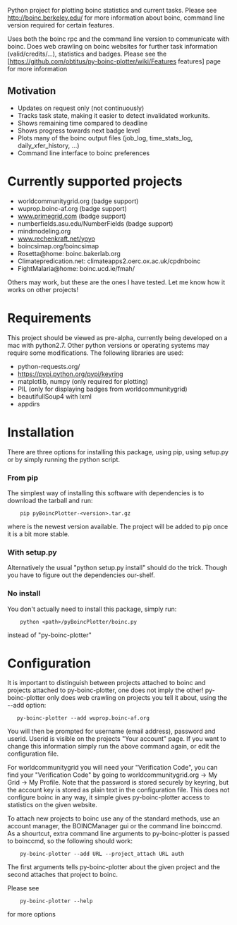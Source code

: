 Python project for plotting boinc statistics and current tasks. Please see http://boinc.berkeley.edu/ for more information about boinc, command line version required for certain features.

Uses both the boinc rpc and the command line version to communicate with boinc. Does web crawling on boinc websites for further task information (valid/credits/...), statistics and badges. Please see the [https://github.com/obtitus/py-boinc-plotter/wiki/Features features] page for more information

## Motivation ##
  * Updates on request only (not continuously)
  * Tracks task state, making it easier to detect invalidated workunits.
  * Shows remaining time compared to deadline
  * Shows progress towards next badge level
  * Plots many of the boinc output files (job_log, time_stats_log, daily_xfer_history, ...)
  * Command line interface to boinc preferences

# Currently supported projects #
  * worldcommunitygrid.org (badge support)
  * wuprop.boinc-af.org (badge support)
  * www.primegrid.com (badge support)
  * numberfields.asu.edu/NumberFields (badge support)
  * mindmodeling.org
  * www.rechenkraft.net/yoyo
  * boincsimap.org/boincsimap
  * Rosetta@home: boinc.bakerlab.org
  * Climatepredication.net: climateapps2.oerc.ox.ac.uk/cpdnboinc
  * FightMalaria@home: boinc.ucd.ie/fmah/

Others may work, but these are the ones I have tested. Let me know how it works on other projects!

# Requirements #
This project should be viewed as pre-alpha, currently being developed on a mac with python2.7. Other python versions or operating systems may require some modifications. The following libraries are used:

  * python-requests.org/
  * https://pypi.python.org/pypi/keyring
  * matplotlib, numpy (only required for plotting)
  * PIL (only for displaying badges from worldcommunitygrid)
  * beautifullSoup4 with lxml
  * appdirs

# Installation #
There are three options for installing this package, using pip, using setup.py or by simply running the python script.
### From pip ###
The simplest way of installing this software with dependencies is to download the tarball and run:

```
    pip pyBoincPlotter-<version>.tar.gz
```

where <version> is the newest version available. The project will be added to pip once it is a bit more stable.

### With setup.py ###
Alternatively the usual "python setup.py install" should do the trick. Though you have to figure out the dependencies our-shelf.

### No install ###
You don't actually need to install this package, simply run:

```
    python <path>/pyBoincPlotter/boinc.py
```

instead of "py-boinc-plotter"

# Configuration #
It is important to distinguish between projects attached to boinc and projects attached to py-boinc-plotter, one does not imply the other! py-boinc-plotter only does web crawling on projects you tell it about, using the --add option:

```
   py-boinc-plotter --add wuprop.boinc-af.org
```

You will then be prompted for username (email address), password and userid. Userid is visible on the projects "Your account" page. If you want to change this information simply run the above command again, or edit the configuration file.

For worldcommunitygrid you will need your "Verification Code", you can find your "Verification Code" by going to worldcommunitygrid.org -> My Grid -> My Profile. Note that the password is stored securely by keyring, but the account key is stored as plain text in the configuration file. This does not configure boinc in any way, it simple gives py-boinc-plotter access to statistics on the given website.

To attach new projects to boinc use any of the standard methods, use an account manager, the BOINCManager gui or the command line boinccmd. As a shourtcut, extra command line arguments to py-boinc-plotter is passed to boinccmd, so the following should work:

```
    py-boinc-plotter --add URL --project_attach URL auth
```

The first arguments tells py-boinc-plotter about the given project and the second attaches that project to boinc.

Please see

```
    py-boinc-plotter --help
```

for more options
